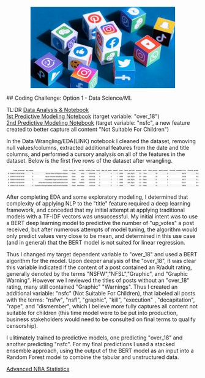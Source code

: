 <p align="center">
  <img src="https://github.com/mateomartinez510/Eluvio/blob/f901c910727bfda37d783d81419929eb9385863d/images/social_media.jpg" alt="social_media_image" width="75%" height="75%"/>
</p>
## Coding Challenge: Option 1 - Data Science/ML

TL:DR
[Data Analysis & Notebook](https://www.nba.com/stats/) <br>
[1st Predictive Modeling Notebook](https://www.nba.com/stats/) (target variable: "over_18") <br>
[2nd Predictive Modeling Notebook](https://www.nba.com/stats/) (target variable: "nsfc", a new feature created to better capture all content "Not Suitable For Children") <br>

In the Data Wrangling/EDA(LINK) notebook I cleaned the dataset, removing null values/columns, extracted additional features from the date and title columns, and performed a cursory analysis on all of the features in the dataset. Below is the first five rows of the dataset after wrangling.

<img src="https://github.com/mateomartinez510/Eluvio/blob/main/images/wrangled_dataframe.png" alt="wrangled_dataframe"/>

After completing EDA and some exploratory modeling, I determined that complexity of applying NLP to the "title" feature required a deep learning framework, and conceded that my initial attempt at applying traditional models with a TF-IDF vectors was unsuccessful. My initial intent was to use a BERT deep learning model to predictive the number of "up_votes" a post received, but after numerous attempts of model tuning, the algorithm would only predict values very close to be mean, and determined in this use case (and in general) that the BERT model is not suited for linear regression. 

Thus I changed my target dependent variable to "over_18" and used a BERT algorithm for the model. Upon deeper analysis of the "over_18", it was clear this variable indicated if the content of a post contained an R/adult rating, generally denoted by the terms "NSFW","NFSL","Graphic", and "Graphic Warning". However we I reviewed the titles of posts without an "over_18" rating, many still contained "Graphic" "Warnings". Thus I created an additional variable: "nsfc" (Not Suitable For Children), that labeled all posts with the terms: "nsfw", "nsfl", "graphic", "kill", "execution" , "decapitation", "rape", and "dismember", which I believe more fully captures all content not suitable for children (this time model were to be put into production, business stakeholders would need to be consulted on final terms to qualify censorship).

I ulitimately trained to predictive models, one predicting "over_18" and another predicting "nsfc". For my final predictions I used a stacked ensemble approach, using the output of the BERT model as an input into a Random Forest model to combine the tabular and unstructured data.


[Advanced NBA Statistics](https://www.nba.com/stats/) 
